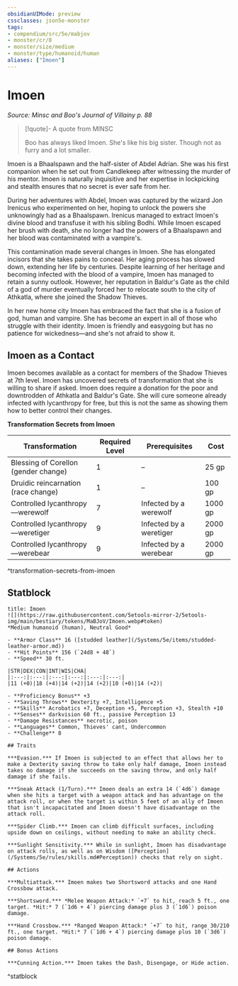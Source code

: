 ```yaml
---
obsidianUIMode: preview
cssclasses: json5e-monster
tags:
- compendium/src/5e/mabjov
- monster/cr/8
- monster/size/medium
- monster/type/humanoid/human
aliases: ["Imoen"]
---
```

# Imoen
*Source: Minsc and Boo's Journal of Villainy p. 88*  

> [!quote]- A quote from MINSC  
> 
> Boo has always liked Imoen. She's like his big sister. Though not as furry and a lot smaller.

Imoen is a Bhaalspawn and the half-sister of Abdel Adrian. She was his first companion when he set out from Candlekeep after witnessing the murder of his mentor. Imoen is naturally inquisitive and her expertise in lockpicking and stealth ensures that no secret is ever safe from her.

During her adventures with Abdel, Imoen was captured by the wizard Jon Irenicus who experimented on her, hoping to unlock the powers she unknowingly had as a Bhaalspawn. Irenicus managed to extract Imoen's divine blood and transfuse it with his sibling Bodhi. While Imoen escaped her brush with death, she no longer had the powers of a Bhaalspawn and her blood was contaminated with a vampire's.

This contamination made several changes in Imoen. She has elongated incisors that she takes pains to conceal. Her aging process has slowed down, extending her life by centuries. Despite learning of her heritage and becoming infected with the blood of a vampire, Imoen has managed to retain a sunny outlook. However, her reputation in Baldur's Gate as the child of a god of murder eventually forced her to relocate south to the city of Athkatla, where she joined the Shadow Thieves.

In her new home city Imoen has embraced the fact that she is a fusion of god, human and vampire. She has become an expert in all of those who struggle with their identity. Imoen is friendly and easygoing but has no patience for wickedness—and she's not afraid to show it.

## Imoen as a Contact

Imoen becomes available as a contact for members of the Shadow Thieves at 7th level. Imoen has uncovered secrets of transformation that she is willing to share if asked. Imoen does require a donation for the poor and downtrodden of Athkatla and Baldur's Gate. She will cure someone already infected with lycanthropy for free, but this is not the same as showing them how to better control their changes.

**Transformation Secrets from Imoen**

| Transformation | Required Level | Prerequisites | Cost |
|----------------|----------------|---------------|------|
| Blessing of Corellon (gender change) | 1 | – | 25 gp |
| Druidic reincarnation (race change) | 1 | – | 100 gp |
| Controlled lycanthropy—werewolf | 7 | Infected by a werewolf | 1000 gp |
| Controlled lycanthropy—weretiger | 9 | Infected by a weretiger | 2000 gp |
| Controlled lycanthropy—werebear | 9 | Infected by a werebear | 2000 gp |
^transformation-secrets-from-imoen

## Statblock

```ad-statblock
title: Imoen
![](https://raw.githubusercontent.com/5etools-mirror-2/5etools-img/main/bestiary/tokens/MaBJoV/Imoen.webp#token)
*Medium humanoid (human), Neutral Good*

- **Armor Class** 16 ([studded leather](/Systems/5e/items/studded-leather-armor.md))
- **Hit Points** 156 (`24d8 + 48`)
- **Speed** 30 ft.

|STR|DEX|CON|INT|WIS|CHA|
|:---:|:---:|:---:|:---:|:---:|:---:|
|11 (+0)|18 (+4)|14 (+2)|14 (+2)|10 (+0)|14 (+2)|

- **Proficiency Bonus** +3
- **Saving Throws** Dexterity +7, Intelligence +5
- **Skills** Acrobatics +7, Deception +5, Perception +3, Stealth +10
- **Senses** darkvision 60 ft., passive Perception 13
- **Damage Resistances** necrotic, poison
- **Languages** Common, Thieves' cant, Undercommon
- **Challenge** 8

## Traits

***Evasion.*** If Imoen is subjected to an effect that allows her to make a Dexterity saving throw to take only half damage, Imoen instead takes no damage if she succeeds on the saving throw, and only half damage if she fails.

***Sneak Attack (1/Turn).*** Imoen deals an extra 14 (`4d6`) damage when she hits a target with a weapon attack and has advantage on the attack roll, or when the target is within 5 feet of an ally of Imoen that isn't incapacitated and Imoen doesn't have disadvantage on the attack roll.

***Spider Climb.*** Imoen can climb difficult surfaces, including upside down on ceilings, without needing to make an ability check.

***Sunlight Sensitivity.*** While in sunlight, Imoen has disadvantage on attack rolls, as well as on Wisdom ([Perception](/Systems/5e/rules/skills.md#Perception)) checks that rely on sight.

## Actions

***Multiattack.*** Imoen makes two Shortsword attacks and one Hand Crossbow attack.

***Shortsword.*** *Melee Weapon Attack:* `+7` to hit, reach 5 ft., one target. *Hit:* 7 (`1d6 + 4`) piercing damage plus 3 (`1d6`) poison damage.

***Hand Crossbow.*** *Ranged Weapon Attack:* `+7` to hit, range 30/210 ft., one target. *Hit:* 7 (`1d6 + 4`) piercing damage plus 10 (`3d6`) poison damage.

## Bonus Actions

***Cunning Action.*** Imoen takes the Dash, Disengage, or Hide action.
```
^statblock
